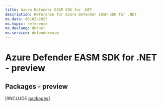```yaml
---
title: Azure Defender EASM SDK for .NET
description: Reference for Azure Defender EASM SDK for .NET
ms.date: 06/02/2025
ms.topic: reference
ms.devlang: dotnet
ms.service: defendereasm
---
```

# Azure Defender EASM SDK for .NET - preview
## Packages - preview
[!INCLUDE [packages](defender-easm-index.md)]